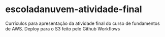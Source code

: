 # escoladanuvem-atividade-final
Currículos para apresentação da atividade final do curso de fundamentos de AWS.
Deploy para o S3 feito pelo Github Workflows

